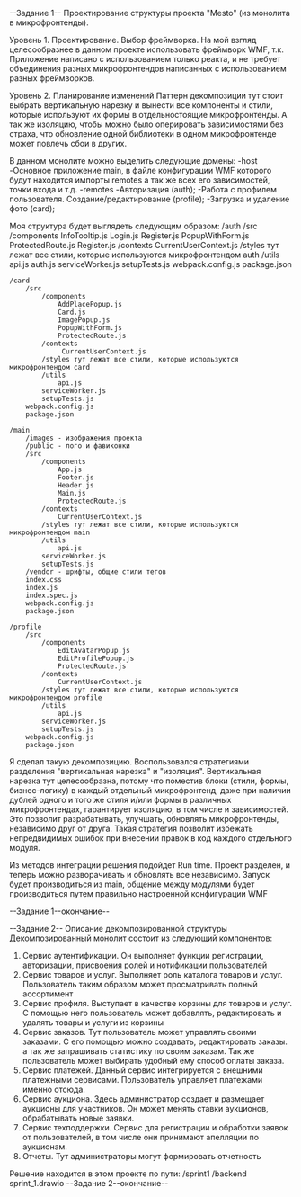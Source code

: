 --Задание 1--
Проектирование структуры проекта "Mesto" (из монолита в микрофронтенды).

Уровень 1. Проектирование. Выбор фреймворка. На мой взгляд целесообразнее в данном проекте использовать фреймворк WMF, т.к. 
Приложение написано с использованием только реакта, и не требует объединения разных микрофронтендов 
написанных с использованием разных фреймворков.

Уровень 2. Планирование изменений Паттерн декомпозиции тут стоит выбрать вертикальную нарезку
и вынести все компоненты и стили, которые используют их формы в отдельностоящие микрофронтенды. 
А так же изоляцию, чтобы можно было оперировать зависимостями без страха, что обновление одной библиотеки 
в одном микрофронтенде может повлечь сбои в других.

В данном монолите можно выделить следующие домены: 
-host
    -Основное приложение main, в файле конфигурации WMF которого будут находится импорты remotes а так же всех его зависимостей,
    точки входа и т.д.
-remotes
    -Авторизация (auth); 
    -Работа с профилем пользователя. Создание/редактирование (profile); 
    -Загрузка и удаление фото (card);

Моя структура будет выглядеть следующим образом: 
    /auth 
        /src 
            /components 
                InfoTooltip.js
                Login.js 
                Register.js 
                PopupWithForm.js
                ProtectedRoute.js
                Register.js
            /contexts
                CurrentUserContext.js
            /styles тут лежат все стили, которые используются микрофронтендом auth 
            /utils
                api.js
                auth.js
            serviceWorker.js
            setupTests.js
        webpack.config.js 
        package.json

    /card
        /src
            /components
                AddPlacePopup.js
                Card.js
                ImagePopup.js
                PopupWithForm.js
                ProtectedRoute.js
            /contexts
                 CurrentUserContext.js
            /styles тут лежат все стили, которые используются микрофронтендом card
            /utils
                api.js
            serviceWorker.js
            setupTests.js
        webpack.config.js 
        package.json

    /main
        /images - изображения проекта
        /public - лого и фавиконки
        /src
            /components
                App.js
                Footer.js
                Header.js
                Main.js
                ProtectedRoute.js
            /contexts
                CurrentUserContext.js
            /styles тут лежат все стили, которые используются микрофронтендом main
            /utils
                api.js
            serviceWorker.js
            setupTests.js
        /vendor - шрифты, общие стили тегов
        index.css
        index.js
        index.spec.js
        webpack.config.js 
        package.json

    /profile
        /src
            /components
                EditAvatarPopup.js
                EditProfilePopup.js
                ProtectedRoute.js
            /contexts
                CurrentUserContext.js
            /styles тут лежат все стили, которые используются микрофронтендом profile
            /utils
                api.js
            serviceWorker.js
            setupTests.js
        webpack.config.js 
        package.json
        
Я сделал такую декомпозицию. Воспользовался стратегиями разделения "вертикальная нарезка" и "изоляция".
Вертикальная нарезка тут целесообразна, потому что поместив блоки (стили, формы, бизнес-логику) в каждый отдельный микрофронтенд,
даже при наличии дублей одного и того же стиля и/или формы в различных микрофронтендах, гарантирует изоляцию, в том числе и зависимостей.
Это позволит разрабатывать, улучшать, обновлять микрофронтенды, независимо друг от друга.
Такая стратегия позволит избежать непредвидимых ошибок при внесении правок в код каждого отдельного модуля.

Из методов интеграции решения подойдет Run time. Проект разделен, и теперь можно разворачивать и обновлять все независимо.
Запуск будет производиться из main, общение между модулями будет производиться путем правильно настроенной конфигурации WMF

--Задание 1--окончание--

--Задание 2--
Описание декомпозированной структуры
Декомпозированный монолит состоит из следующий компонентов:
1. Сервис аутентификации. Он выполняет функции регистрации, авторизации, присвоения ролей и нотификации пользователей
2. Сервис товаров и услуг. Выполняет роль каталога товаров и услуг. Пользователь таким образом может просматривать полный ассортимент
3. Сервис профиля. Выступает в качестве корзины для товаров и услуг. С помощью него пользователь может добавлять, редактировать
    и удалять товары и услуги из корзины
4. Сервис заказов. Тут пользователь может управлять своими заказами. С его помощью можно создавать, редактировать заказы.
    а так же запрашивать статистику по своим заказам. Так же пользователь может выбирать удобный ему способ оплаты заказа.
5. Сервис платежей. Данный сервис интегрируется с внешними платежными сервисами. Пользователь управляет платежами именно отсюда.
6. Сервис аукциона. Здесь администратор создает и размещает аукционы для участников. Он может менять ставки аукционов, обрабатывать новые заявки.
7. Сервис техподдержки. Сервис для регистрации и обработки заявок от пользователей, в том числе они принимают апелляции по аукционам.
8. Отчеты. Тут администраторы могут формировать отчетность


Решение находится в этом проекте по пути:
/sprint1
    /backend
        sprint_1.drawio
--Задание 2--окончание--